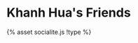 # Khanh Hua's Friends

<div id="root">
</div>
<script src="https://cdn.jsdelivr.net/npm/socialite.client@latest/dist/js/main.js"></script>

{% asset socialite.js !type %}
